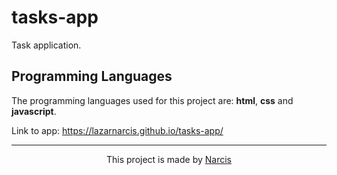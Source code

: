 # tasks-app

Task application.

## Programming Languages

The programming languages used for this project are: <b>html</b>, <b>css</b> and <b>javascript</b>.

Link to app: https://lazarnarcis.github.io/tasks-app/

<hr>

<p align="center">This project is made by <a href="https://lazarnarcis.github.io">Narcis</a></p>